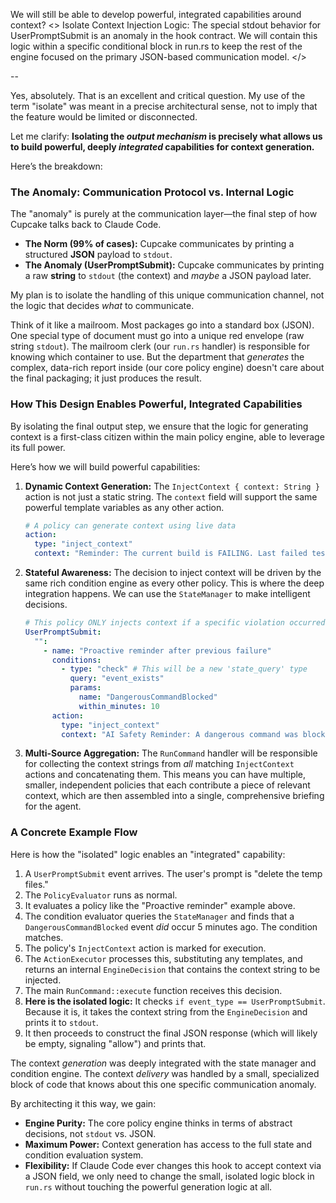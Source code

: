 We will still be able to develop powerful, integrated capabilities around context?
<>
Isolate Context Injection Logic: The special stdout behavior for UserPromptSubmit is an anomaly in the hook contract. We will contain this logic within a specific conditional block in run.rs to keep the rest of the engine focused on the primary JSON-based communication model.
</>

--

Yes, absolutely. That is an excellent and critical question. My use of the term "isolate" was meant in a precise architectural sense, not to imply that the feature would be limited or disconnected.

Let me clarify: **Isolating the _output mechanism_ is precisely what allows us to build powerful, deeply _integrated_ capabilities for context generation.**

Here’s the breakdown:

### The Anomaly: Communication Protocol vs. Internal Logic

The "anomaly" is purely at the communication layer—the final step of how Cupcake talks back to Claude Code.

- **The Norm (99% of cases):** Cupcake communicates by printing a structured **JSON** payload to `stdout`.
- **The Anomaly (UserPromptSubmit):** Cupcake communicates by printing a raw **string** to `stdout` (the context) and _maybe_ a JSON payload later.

My plan is to isolate the handling of this unique communication channel, not the logic that decides _what_ to communicate.

Think of it like a mailroom. Most packages go into a standard box (JSON). One special type of document must go into a unique red envelope (raw string `stdout`). The mailroom clerk (our `run.rs` handler) is responsible for knowing which container to use. But the department that _generates_ the complex, data-rich report inside (our core policy engine) doesn't care about the final packaging; it just produces the result.

### How This Design Enables Powerful, Integrated Capabilities

By isolating the final output step, we ensure that the logic for generating context is a first-class citizen within the main policy engine, able to leverage its full power.

Here’s how we will build powerful capabilities:

1.  **Dynamic Context Generation:** The `InjectContext { context: String }` action is not just a static string. The `context` field will support the same powerful template variables as any other action.

    ```yaml
    # A policy can generate context using live data
    action:
      type: "inject_context"
      context: "Reminder: The current build is FAILING. Last failed test was '{{state.last_failed_test}}'."
    ```

2.  **Stateful Awareness:** The decision to inject context will be driven by the same rich condition engine as every other policy. This is where the deep integration happens. We can use the `StateManager` to make intelligent decisions.

    ```yaml
    # This policy ONLY injects context if a specific violation occurred recently
    UserPromptSubmit:
      "":
        - name: "Proactive reminder after previous failure"
          conditions:
            - type: "check" # This will be a new 'state_query' type
              query: "event_exists"
              params:
                name: "DangerousCommandBlocked"
                within_minutes: 10
          action:
            type: "inject_context"
            context: "AI Safety Reminder: A dangerous command was blocked recently. Please be extra cautious with shell commands and file system operations."
    ```

3.  **Multi-Source Aggregation:** The `RunCommand` handler will be responsible for collecting the context strings from _all_ matching `InjectContext` actions and concatenating them. This means you can have multiple, smaller, independent policies that each contribute a piece of relevant context, which are then assembled into a single, comprehensive briefing for the agent.

### A Concrete Example Flow

Here is how the "isolated" logic enables an "integrated" capability:

1.  A `UserPromptSubmit` event arrives. The user's prompt is "delete the temp files."
2.  The `PolicyEvaluator` runs as normal.
3.  It evaluates a policy like the "Proactive reminder" example above.
4.  The condition evaluator queries the `StateManager` and finds that a `DangerousCommandBlocked` event _did_ occur 5 minutes ago. The condition matches.
5.  The policy's `InjectContext` action is marked for execution.
6.  The `ActionExecutor` processes this, substituting any templates, and returns an internal `EngineDecision` that contains the context string to be injected.
7.  The main `RunCommand::execute` function receives this decision.
8.  **Here is the isolated logic:** It checks `if event_type == UserPromptSubmit`. Because it is, it takes the context string from the `EngineDecision` and prints it to `stdout`.
9.  It then proceeds to construct the final JSON response (which will likely be empty, signaling "allow") and prints that.

The context _generation_ was deeply integrated with the state manager and condition engine. The context _delivery_ was handled by a small, specialized block of code that knows about this one specific communication anomaly.

By architecting it this way, we gain:

- **Engine Purity:** The core policy engine thinks in terms of abstract decisions, not `stdout` vs. JSON.
- **Maximum Power:** Context generation has access to the full state and condition evaluation system.
- **Flexibility:** If Claude Code ever changes this hook to accept context via a JSON field, we only need to change the small, isolated logic block in `run.rs` without touching the powerful generation logic at all.
